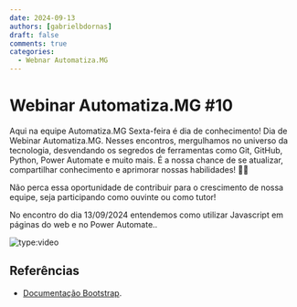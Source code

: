 ```yaml
---
date: 2024-09-13
authors: [gabrielbdornas]
draft: false
comments: true
categories:
  - Webnar Automatiza.MG
---
```


# Webinar Automatiza.MG #10

Aqui na equipe Automatiza.MG Sexta-feira é dia de conhecimento!
Dia de Webinar Automatiza.MG.
Nesses encontros, mergulhamos no universo da tecnologia, desvendando os segredos de ferramentas como Git, GitHub, Python, Power Automate e muito mais.
É a nossa chance de se atualizar, compartilhar conhecimento e aprimorar nossas habilidades! :rocket::rocket:

<!-- more -->

Não perca essa oportunidade de contribuir para o crescimento de nossa equipe, seja participando como ouvinte ou como tutor!

No encontro do dia 13/09/2024 entendemos como utilizar Javascript em páginas do web e no Power Automate..

![type:video](https://www.youtube.com/embed/q9wfYK7Vh9g)

## Referências

- [Documentação Bootstrap](https://getbootstrap.com/docs/5.3/getting-started/introduction/).
